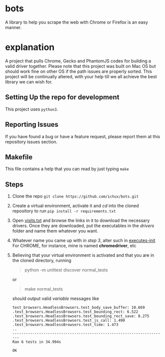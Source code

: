 # bots
A library to help you scrape the web with Chrome or Firefox is an easy manner.

# explanation
A project that pulls Chrome, Gecko and PhantomJS codes for building a valid driver together. Please note that this
project was built on Mac OS but should work fine on other OS if the path issues are properly sorted. This project will
be continually altered, with your help till we all achieve the best library we can wish for.

## Setting Up the repo for development
This project uses `python3`.

## Reporting Issues
If you have found a bug or have a feature request, please report them at this repository issues section.

## Makefile
This file contains a help that you can read by just typing `make`

## Steps
1. Clone the repo
    ```git clone https://github.com/ichux/bots.git```

2. Create a virtual environment, activate it and *cd* into the cloned repository to run
    ```pip install -r requirements.txt```

3. Open [visits.txt](executes/visits.txt) and browse the links in it to download the necessary drivers. Once they are
    downloaded, put the executables in the *drivers* folder and name them whatever you want.

4. Whatever name you came up with in *step 3*, alter such in [executes-init](executes/__init__.py)
    For CHROME, for instance, mine is named __chromedriver__, etc


5. Believing that your virtual environment is activated and that you are in the cloned directory, running
    > python -m unittest discover normal_tests
   
    or
   
   > make normal_tests

   should output valid _variable_ messages like
    ```
    test_browsers.HeadlessBrowsers.test_body_save_buffer: 10.669
    .test_browsers.HeadlessBrowsers.test_bounding_rect: 6.522
    .test_browsers.HeadlessBrowsers.test_bounding_rect_save: 8.275
    .test_browsers.HeadlessBrowsers.test_js_call: 1.490
    .test_browsers.HeadlessBrowsers.test_time: 1.473
    ..
    ----------------------------------------------------------------------
    Ran 6 tests in 34.994s
    
    OK
    ```
